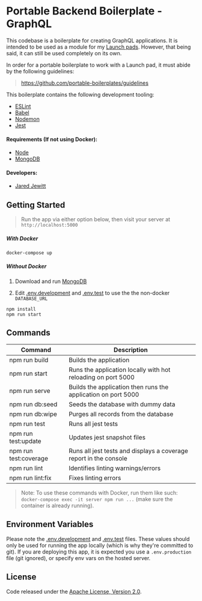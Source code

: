 # Portable Backend Boilerplate - GraphQL

This codebase is a boilerplate for creating GraphQL applications. It is intended to be used as a module for 
my [Launch pads](https://github.com/launch-pads). However, that being said, it can still be used completely on its own.

In order for a portable boilerplate to work with a Launch pad, it must abide by the following guidelines:
> <https://github.com/portable-boilerplates/guidelines>

This boilerplate contains the following development tooling:
- [ESLint](https://eslint.org/)
- [Babel](https://babeljs.io/)
- [Nodemon](https://nodemon.io/)
- [Jest](https://jestjs.io/)

#### Requirements (If not using Docker):

- [Node](https://nodejs.org/en/)
- [MongoDB](https://docs.mongodb.com/manual/installation/)

#### Developers:

- [Jared Jewitt](https://jared-jewitt.github.io/)

## Getting Started

> Run the app via either option below, then visit your server at `http://localhost:5000`

##### **With Docker**

```
docker-compose up
```

##### **Without Docker**

1. Download and run  [MongoDB](https://docs.mongodb.com/manual/installation/)

2. Edit [.env.development](.env.development) and [.env.test](.env.test) to use the the non-docker `DATABASE_URL`

```
npm install
npm run start
```

## Commands

| Command               | Description                                                        |
|-----------------------|--------------------------------------------------------------------|
| npm run build         | Builds the application                                             |
| npm run start         | Runs the application locally with hot reloading on port 5000       |
| npm run serve         | Builds the application then runs the application on port 5000      |
| npm run db:seed       | Seeds the database with dummy data                                 |
| npm run db:wipe       | Purges all records from the database                               |
| npm run test          | Runs all jest tests                                                |
| npm run test:update   | Updates jest snapshot files                                        |
| npm run test:coverage | Runs all jest tests and displays a coverage report in the console  |
| npm run lint          | Identifies linting warnings/errors                                 |
| npm run lint:fix      | Fixes linting errors                                               |

> Note: To use these commands with Docker, run them like such: `docker-compose exec -it server npm run ...` (make sure 
> the container is already running).

## Environment Variables

Please note the [.env.development](.env.development) and [.env.test](.env.test) files. These values should only be 
used for running the app locally (which is why they're committed to git). If you are deploying this app, it is expected
you use a `.env.production` file (git ignored), or specify env vars on the hosted server.

## License

Code released under the [Apache License, Version 2.0](LICENSE).
